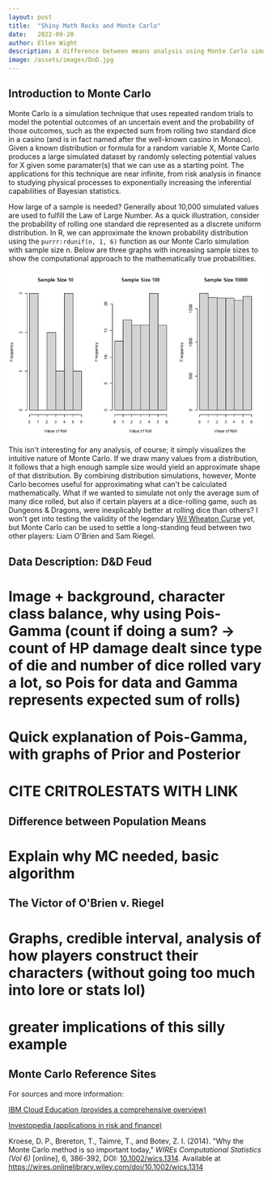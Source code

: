 ```yaml
---
layout: post
title:  "Shiny Math Rocks and Monte Carlo"
date:   2022-09-20
author: Ellen Wight
description: A difference between means analysis using Monte Carlo simulation and D&D data from Critical Role
image: /assets/images/DnD.jpg
---
```


## Introduction to Monte Carlo
Monte Carlo is a simulation technique that uses repeated random trials to model the potential outcomes of an uncertain event and the probability of those outcomes, such as the expected sum from rolling two standard dice in a casino (and is in fact named after the well-known casino in Monaco). Given a known distribution or formula for a random variable X, Monte Carlo produces a large simulated dataset by randomly selecting potential values for X given some paramater(s) that we can use as a starting point. The applications for this technique are near infinite, from risk analysis in finance to studying physical processes to exponentially increasing the inferential capabilities of Bayesian statistics.

How large of a sample is needed? Generally about 10,000 simulated values are used to fulfill the Law of Large Number. As a quick illustration, consider the probability of rolling one standard die represented as a discrete uniform distribution. In R, we can approximate the known probability distribution using the `purrr:rdunif(n, 1, 6)` function as our Monte Carlo simulation with sample size n. Below are three graphs with increasing sample sizes to show the computational approach to the mathematically true probabilities.

<img align="center" src="/assets/images/rolls.png">

This isn't interesting for any analysis, of course; it simply visualizes the intuitive nature of Monte Carlo. If we draw many values from a distribution, it follows that a high enough sample size would yield an approximate shape of that distribution. By combining distribution simulations, however, Monte Carlo becomes useful for approximating what can't be calculated mathematically. What if we wanted to simulate not only the average sum of many dice rolled, but also if certain players at a dice-rolling game, such as Dungeons & Dragons, were inexplicably better at rolling dice than others? I won't get into testing the validity of the legendary [Wil Wheaton Curse](http://folklore.usc.edu/dungeons-and-dragons-superstition-wil-wheaton-dice-curse/) yet, but Monte Carlo can be used to settle a long-standing feud between two other players: Liam O'Brien and Sam Riegel.

## Data Description: D&D Feud

# Image + background, character class balance, why using Pois-Gamma (count if doing a sum? -> count of HP damage dealt since type of die and number of dice rolled vary a lot, so Pois for data and Gamma represents expected sum of rolls)

# Quick explanation of Pois-Gamma, with graphs of Prior and Posterior

# CITE CRITROLESTATS WITH LINK

## Difference between Population Means

# Explain why MC needed, basic algorithm

## The Victor of O'Brien v. Riegel

# Graphs, credible interval, analysis of how players construct their characters (without going too much into lore or stats lol)

# greater implications of this silly example


## Monte Carlo Reference Sites
For sources and more information:

[IBM Cloud Education (provides a comprehensive overview)](https://www.ibm.com/cloud/learn/monte-carlo-simulation)

[Investopedia (applications in risk and finance)](https://www.investopedia.com/terms/m/montecarlosimulation.asp)

Kroese, D. P., Brereton, T., Taimre, T., and Botev, Z. I. (2014). "Why the Monte Carlo method is so important today," _WIREs Computational Statistics (Vol 6)_ [online], 6, 386-392, DOI: [10.1002/wics.1314](https://doi.org/10.1002/wics.1314). Available at https://wires.onlinelibrary.wiley.com/doi/10.1002/wics.1314
